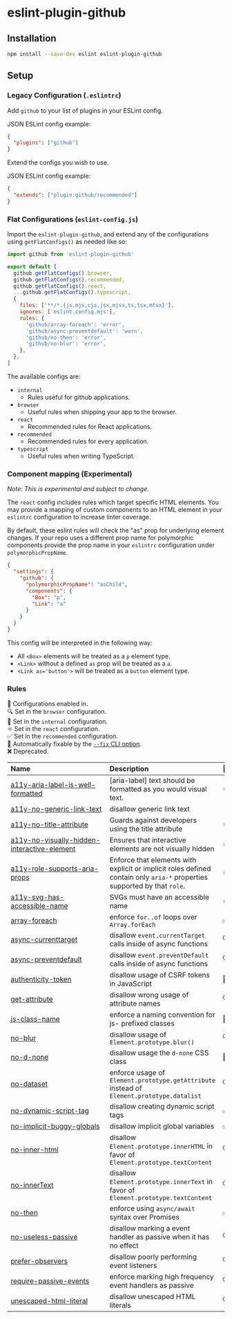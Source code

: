 # eslint-plugin-github

## Installation

```sh
npm install --save-dev eslint eslint-plugin-github
```

## Setup

### Legacy Configuration (`.eslintrc`)

Add `github` to your list of plugins in your ESLint config.

JSON ESLint config example:

```json
{
  "plugins": ["github"]
}
```

Extend the configs you wish to use.

JSON ESLint config example:

```json
{
  "extends": ["plugin:github/recommended"]
}
```

### Flat Configurations (`eslint-config.js`)

Import the `eslint-plugin-github`, and extend any of the configurations using `getFlatConfigs()` as needed like so:

```js
import github from 'eslint-plugin-github'

export default [
  github.getFlatConfigs().browser,
  github.getFlatConfigs().recommended,
  github.getFlatConfigs().react,
  ...github.getFlatConfigs().typescript,
  {
    files: ['**/*.{js,mjs,cjs,jsx,mjsx,ts,tsx,mtsx}'],
    ignores: ['eslint.config.mjs'],
    rules: {
      'github/array-foreach': 'error',
      'github/async-preventdefault': 'warn',
      'github/no-then': 'error',
      'github/no-blur': 'error',
    },
  },
]
```

The available configs are:

- `internal`
  - Rules useful for github applications.
- `browser`
  - Useful rules when shipping your app to the browser.
- `react`
  - Recommended rules for React applications.
- `recommended`
  - Recommended rules for every application.
- `typescript`
  - Useful rules when writing TypeScript.

### Component mapping (Experimental)

_Note: This is experimental and subject to change._

The `react` config includes rules which target specific HTML elements. You may provide a mapping of custom components to an HTML element in your `eslintrc` configuration to increase linter coverage.

By default, these eslint rules will check the "as" prop for underlying element changes. If your repo uses a different prop name for polymorphic components provide the prop name in your `eslintrc` configuration under `polymorphicPropName`.

```json
{
  "settings": {
    "github": {
      "polymorphicPropName": "asChild",
      "components": {
        "Box": "p",
        "Link": "a"
      }
    }
  }
}
```

This config will be interpreted in the following way:

- All `<Box>` elements will be treated as a `p` element type.
- `<Link>` without a defined `as` prop will be treated as a `a`.
- `<Link as='button'>` will be treated as a `button` element type.

### Rules

<!-- begin auto-generated rules list -->

💼 Configurations enabled in.\
🔍 Set in the `browser` configuration.\
🔐 Set in the `internal` configuration.\
⚛️ Set in the `react` configuration.\
✅ Set in the `recommended` configuration.\
🔧 Automatically fixable by the [`--fix` CLI option](https://eslint.org/docs/user-guide/command-line-interface#--fix).\
❌ Deprecated.

| Name                                                                                                     | Description                                                                                                              | 💼 | 🔧 | ❌  |
| :------------------------------------------------------------------------------------------------------- | :----------------------------------------------------------------------------------------------------------------------- | :- | :- | :- |
| [a11y-aria-label-is-well-formatted](docs/rules/a11y-aria-label-is-well-formatted.md)                     | [aria-label] text should be formatted as you would visual text.                                                          | ⚛️ |    |    |
| [a11y-no-generic-link-text](docs/rules/a11y-no-generic-link-text.md)                                     | disallow generic link text                                                                                               |    |    | ❌  |
| [a11y-no-title-attribute](docs/rules/a11y-no-title-attribute.md)                                         | Guards against developers using the title attribute                                                                      | ⚛️ |    |    |
| [a11y-no-visually-hidden-interactive-element](docs/rules/a11y-no-visually-hidden-interactive-element.md) | Ensures that interactive elements are not visually hidden                                                                | ⚛️ |    |    |
| [a11y-role-supports-aria-props](docs/rules/a11y-role-supports-aria-props.md)                             | Enforce that elements with explicit or implicit roles defined contain only `aria-*` properties supported by that `role`. | ⚛️ |    |    |
| [a11y-svg-has-accessible-name](docs/rules/a11y-svg-has-accessible-name.md)                               | SVGs must have an accessible name                                                                                        | ⚛️ |    |    |
| [array-foreach](docs/rules/array-foreach.md)                                                             | enforce `for..of` loops over `Array.forEach`                                                                             | ✅  |    |    |
| [async-currenttarget](docs/rules/async-currenttarget.md)                                                 | disallow `event.currentTarget` calls inside of async functions                                                           | 🔍 |    |    |
| [async-preventdefault](docs/rules/async-preventdefault.md)                                               | disallow `event.preventDefault` calls inside of async functions                                                          | 🔍 |    |    |
| [authenticity-token](docs/rules/authenticity-token.md)                                                   | disallow usage of CSRF tokens in JavaScript                                                                              | 🔐 |    |    |
| [get-attribute](docs/rules/get-attribute.md)                                                             | disallow wrong usage of attribute names                                                                                  | 🔍 | 🔧 |    |
| [js-class-name](docs/rules/js-class-name.md)                                                             | enforce a naming convention for js- prefixed classes                                                                     | 🔐 |    |    |
| [no-blur](docs/rules/no-blur.md)                                                                         | disallow usage of `Element.prototype.blur()`                                                                             | 🔍 |    |    |
| [no-d-none](docs/rules/no-d-none.md)                                                                     | disallow usage the `d-none` CSS class                                                                                    | 🔐 |    |    |
| [no-dataset](docs/rules/no-dataset.md)                                                                   | enforce usage of `Element.prototype.getAttribute` instead of `Element.prototype.datalist`                                | 🔍 |    |    |
| [no-dynamic-script-tag](docs/rules/no-dynamic-script-tag.md)                                             | disallow creating dynamic script tags                                                                                    | ✅  |    |    |
| [no-implicit-buggy-globals](docs/rules/no-implicit-buggy-globals.md)                                     | disallow implicit global variables                                                                                       | ✅  |    |    |
| [no-inner-html](docs/rules/no-inner-html.md)                                                             | disallow `Element.prototype.innerHTML` in favor of `Element.prototype.textContent`                                       | 🔍 |    |    |
| [no-innerText](docs/rules/no-innerText.md)                                                               | disallow `Element.prototype.innerText` in favor of `Element.prototype.textContent`                                       | 🔍 | 🔧 |    |
| [no-then](docs/rules/no-then.md)                                                                         | enforce using `async/await` syntax over Promises                                                                         | ✅  |    |    |
| [no-useless-passive](docs/rules/no-useless-passive.md)                                                   | disallow marking a event handler as passive when it has no effect                                                        | 🔍 | 🔧 |    |
| [prefer-observers](docs/rules/prefer-observers.md)                                                       | disallow poorly performing event listeners                                                                               | 🔍 |    |    |
| [require-passive-events](docs/rules/require-passive-events.md)                                           | enforce marking high frequency event handlers as passive                                                                 | 🔍 |    |    |
| [unescaped-html-literal](docs/rules/unescaped-html-literal.md)                                           | disallow unescaped HTML literals                                                                                         | 🔍 |    |    |

<!-- end auto-generated rules list -->
